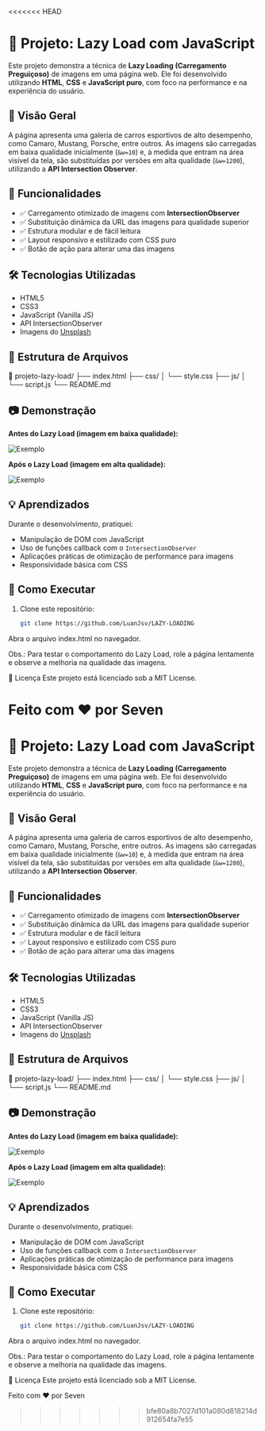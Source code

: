 <<<<<<< HEAD
# 🚗 Projeto: Lazy Load com JavaScript

Este projeto demonstra a técnica de **Lazy Loading (Carregamento Preguiçoso)** de imagens em uma página web. Ele foi desenvolvido utilizando **HTML**, **CSS** e **JavaScript puro**, com foco na performance e na experiência do usuário.

## 📸 Visão Geral

A página apresenta uma galeria de carros esportivos de alto desempenho, como Camaro, Mustang, Porsche, entre outros. As imagens são carregadas em baixa qualidade inicialmente (`&w=10`) e, à medida que entram na área visível da tela, são substituídas por versões em alta qualidade (`&w=1200`), utilizando a **API Intersection Observer**.

## 🧪 Funcionalidades

- ✅ Carregamento otimizado de imagens com **IntersectionObserver**
- ✅ Substituição dinâmica da URL das imagens para qualidade superior
- ✅ Estrutura modular e de fácil leitura
- ✅ Layout responsivo e estilizado com CSS puro
- ✅ Botão de ação para alterar uma das imagens

## 🛠️ Tecnologias Utilizadas

- HTML5
- CSS3
- JavaScript (Vanilla JS)
- API IntersectionObserver
- Imagens do [Unsplash](https://unsplash.com)

## 📂 Estrutura de Arquivos

📁 projeto-lazy-load/
├── index.html
├── css/
│ └── style.css
├── js/
│ └── script.js
└── README.md


## 📷 Demonstração

**Antes do Lazy Load (imagem em baixa qualidade):**

![Exemplo](https://images.unsplash.com/photo-1605559424843-9e4c228bf1c2?q=80&w=10&h=350&auto=format)

**Após o Lazy Load (imagem em alta qualidade):**

![Exemplo](https://images.unsplash.com/photo-1605559424843-9e4c228bf1c2?q=80&w=1200&h=350&auto=format)

## 💡 Aprendizados

Durante o desenvolvimento, pratiquei:
- Manipulação de DOM com JavaScript
- Uso de funções callback com o `IntersectionObserver`
- Aplicações práticas de otimização de performance para imagens
- Responsividade básica com CSS

## 📌 Como Executar

1. Clone este repositório:
   ```bash
   git clone https://github.com/LuanJsv/LAZY-LOADING
Abra o arquivo index.html no navegador.

Obs.: Para testar o comportamento do Lazy Load, role a página lentamente e observe a melhoria na qualidade das imagens.

📃 Licença
Este projeto está licenciado sob a MIT License.

Feito com ❤️ por Seven
=======
# 🚗 Projeto: Lazy Load com JavaScript

Este projeto demonstra a técnica de **Lazy Loading (Carregamento Preguiçoso)** de imagens em uma página web. Ele foi desenvolvido utilizando **HTML**, **CSS** e **JavaScript puro**, com foco na performance e na experiência do usuário.

## 📸 Visão Geral

A página apresenta uma galeria de carros esportivos de alto desempenho, como Camaro, Mustang, Porsche, entre outros. As imagens são carregadas em baixa qualidade inicialmente (`&w=10`) e, à medida que entram na área visível da tela, são substituídas por versões em alta qualidade (`&w=1200`), utilizando a **API Intersection Observer**.

## 🧪 Funcionalidades

- ✅ Carregamento otimizado de imagens com **IntersectionObserver**
- ✅ Substituição dinâmica da URL das imagens para qualidade superior
- ✅ Estrutura modular e de fácil leitura
- ✅ Layout responsivo e estilizado com CSS puro
- ✅ Botão de ação para alterar uma das imagens

## 🛠️ Tecnologias Utilizadas

- HTML5
- CSS3
- JavaScript (Vanilla JS)
- API IntersectionObserver
- Imagens do [Unsplash](https://unsplash.com)

## 📂 Estrutura de Arquivos

📁 projeto-lazy-load/
├── index.html
├── css/
│ └── style.css
├── js/
│ └── script.js
└── README.md


## 📷 Demonstração

**Antes do Lazy Load (imagem em baixa qualidade):**

![Exemplo](https://images.unsplash.com/photo-1605559424843-9e4c228bf1c2?q=80&w=10&h=350&auto=format)

**Após o Lazy Load (imagem em alta qualidade):**

![Exemplo](https://images.unsplash.com/photo-1605559424843-9e4c228bf1c2?q=80&w=1200&h=350&auto=format)

## 💡 Aprendizados

Durante o desenvolvimento, pratiquei:
- Manipulação de DOM com JavaScript
- Uso de funções callback com o `IntersectionObserver`
- Aplicações práticas de otimização de performance para imagens
- Responsividade básica com CSS

## 📌 Como Executar

1. Clone este repositório:
   ```bash
   git clone https://github.com/LuanJsv/LAZY-LOADING
Abra o arquivo index.html no navegador.

Obs.: Para testar o comportamento do Lazy Load, role a página lentamente e observe a melhoria na qualidade das imagens.

📃 Licença
Este projeto está licenciado sob a MIT License.

Feito com ❤️ por Seven
>>>>>>> bfe80a8b7027d101a080d818214d912654fa7e55
